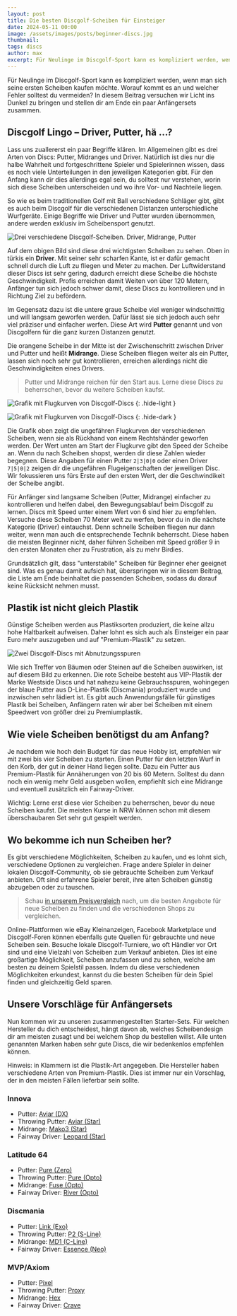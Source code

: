 ```yaml
---
layout: post
title: Die besten Discgolf-Scheiben für Einsteiger
date: 2024-05-11 00:00
image: /assets/images/posts/beginner-discs.jpg
thumbnail:
tags: discs
author: max
excerpt: Für Neulinge im Discgolf-Sport kann es kompliziert werden, wenn man sich seine ersten Scheiben kaufen möchte. Worauf kommt es an und welcher Fehler solltest du vermeiden?
---
```


Für Neulinge im Discgolf-Sport kann es kompliziert werden, wenn man sich seine ersten Scheiben kaufen möchte. Worauf kommt es an und welcher Fehler solltest du vermeiden? In diesem Beitrag versuchen wir Licht ins Dunkel zu bringen und stellen dir am Ende ein paar Anfängersets zusammen.

## Discgolf Lingo – Driver, Putter, hä …?

Lass uns zuallererst ein paar Begriffe klären. Im Allgemeinen gibt es drei Arten von Discs: Putter, Midranges und Driver. Natürlich ist dies nur die halbe Wahrheit und fortgeschrittene Spieler und Spielerinnen wissen, dass es noch viele Unterteilungen in den jeweiligen Kategorien gibt. Für den Anfang kann dir dies allerdings egal sein, du solltest nur verstehen, worin sich diese Scheiben unterscheiden und wo ihre Vor- und Nachteile liegen.

So wie es beim traditionellen Golf mit Ball verschiedene Schläger gibt, gibt es auch beim Discgolf für die verschiedenen Distanzen unterschiedliche Wurfgeräte. Einige Begriffe wie Driver und Putter wurden übernommen, andere werden exklusiv im Scheibensport genutzt.

![Drei verschiedene Discgolf-Scheiben. Driver, Midrange, Putter](/assets/images/posts/driver-mid-putter.jpg)

Auf dem obigen Bild sind diese drei wichtigsten Scheiben zu sehen. Oben in türkis ein **Driver**. Mit seiner sehr scharfen Kante, ist er dafür gemacht schnell durch die Luft zu fliegen und Meter zu machen. Der Luftwiderstand dieser Discs ist sehr gering, dadurch erreicht diese Scheibe die höchste Geschwindigkeit. Profis erreichen damit Weiten von über 120 Metern, Anfänger tun sich jedoch schwer damit, diese Discs zu kontrollieren und in Richtung Ziel zu befördern.

Im Gegensatz dazu ist die untere graue Scheibe viel weniger windschnittig und will langsam geworfen werden. Dafür lässt sie sich jedoch auch sehr viel präziser und einfacher werfen. Diese Art wird **Putter** genannt und von Discgolfern für die ganz kurzen Distanzen genutzt.

Die orangene Scheibe in der Mitte ist der Zwischenschritt zwischen Driver und Putter und heißt **Midrange**. Diese Scheiben fliegen weiter als ein Putter, lassen sich noch sehr gut kontrollieren, erreichen allerdings nicht die Geschwindigkeiten eines Drivers.

> Putter und Midrange reichen für den Start aus. Lerne diese Discs zu beherrschen, bevor du weitere Scheiben kaufst.

![Grafik mit Flugkurven von Discgolf-Discs](/assets/images/posts/flight-numbers-dark.png)
{: .hide-light }

![Grafik mit Flugkurven von Discgolf-Discs](/assets/images/posts/flight-numbers-light.png)
{: .hide-dark }

Die Grafik oben zeigt die ungefähren Flugkurven der verschiedenen Scheiben, wenn sie als Rückhand von einem Rechtshänder geworfen werden. Der Wert unten am Start der Flugkurve gibt den Speed der Scheibe an. Wenn du nach Scheiben shopst, werden dir diese Zahlen wieder begegnen. Diese Angaben für einen Putter `2|3|0|0` oder einen Driver `7|5|0|2` zeigen dir die ungefähren Flugeigenschaften der jeweiligen Disc. Wir fokussieren uns fürs Erste auf den ersten Wert, der die Geschwindikeit der Scheibe angibt.

Für Anfänger sind langsame Scheiben (Putter, Midrange) einfacher zu kontrollieren und helfen dabei, den Bewegungsablauf beim Discgolf zu lernen. Discs mit Speed unter einem Wert von 6 sind hier zu empfehlen. Versuche diese Scheiben 70 Meter weit zu werfen, bevor du in die nächste Kategorie (Driver) eintauchst. Denn schnelle Scheiben fliegen nur dann weiter, wenn man auch die entsprechende Technik beherrscht. Diese haben die meisten Beginner nicht, daher führen Scheiben mit Speed größer 9 in den ersten Monaten eher zu Frustration, als zu mehr Birdies.

Grundsätzlich gilt, dass "unterstabile" Scheiben für Beginner eher geeignet sind. Was es genau damit aufsich hat, überspringen wir in diesem Beitrag, die Liste am Ende beinhaltet die passenden Scheiben, sodass du darauf keine Rücksicht nehmen musst.

## Plastik ist nicht gleich Plastik

Günstige Scheiben werden aus Plastiksorten produziert, die keine allzu hohe Haltbarkeit aufweisen. Daher lohnt es sich auch als Einsteiger ein paar Euro mehr auszugeben und auf "Premium-Plastik" zu setzen.

![Zwei Discgolf-Discs mit Abnutzungsspuren](/assets/images/posts/premium-plastic.jpg)

Wie sich Treffer von Bäumen oder Steinen auf die Scheiben auswirken, ist auf diesem Bild zu erkennen. Die rote Scheibe besteht aus VIP-Plastik der Marke Westside Discs und hat nahezu keine Gebrauchsspuren, wohingegen der blaue Putter aus D-Line-Plastik (Discmania) produziert wurde und inzwischen sehr lädiert ist. Es gibt auch Anwendungsfälle für günstiges Plastik bei Scheiben, Anfängern raten wir aber bei Scheiben mit einem Speedwert von größer drei zu Premiumplastik.

## Wie viele Scheiben benötigst du am Anfang?

Je nachdem wie hoch dein Budget für das neue Hobby ist, empfehlen wir mit zwei bis vier Scheiben zu starten. Einen Putter für den letzten Wurf in den Korb, der gut in deiner Hand liegen sollte. Dazu ein Putter aus Premium-Plastik für Annäherungen von 20 bis 60 Metern. Solltest du dann noch ein wenig mehr Geld ausgeben wollen, empfiehlt sich eine Midrange und eventuell zusätzlich ein Fairway-Driver.

Wichtig: Lerne erst diese vier Scheiben zu beherrschen, bevor du neue Scheiben kaufst. Die meisten Kurse in NRW können schon mit diesem überschaubaren Set sehr gut gespielt werden.

## Wo bekomme ich nun Scheiben her?

Es gibt verschiedene Möglichkeiten, Scheiben zu kaufen, und es lohnt sich, verschiedene Optionen zu vergleichen. Frage andere Spieler in deiner lokalen Discgolf-Community, ob sie gebrauchte Scheiben zum Verkauf anbieten. Oft sind erfahrene Spieler bereit, ihre alten Scheiben günstig abzugeben oder zu tauschen.

> Schau [in unserem Preisvergleich](/preisvergleich) nach, um die besten Angebote für neue Scheiben zu finden und die verschiedenen Shops zu vergleichen.

Online-Plattformen wie eBay Kleinanzeigen, Facebook Marketplace und Discgolf-Foren können ebenfalls gute Quellen für gebrauchte und neue Scheiben sein. Besuche lokale Discgolf-Turniere, wo oft Händler vor Ort sind und eine Vielzahl von Scheiben zum Verkauf anbieten. Dies ist eine großartige Möglichkeit, Scheiben anzufassen und zu sehen, welche am besten zu deinem Spielstil passen. Indem du diese verschiedenen Möglichkeiten erkundest, kannst du die besten Scheiben für dein Spiel finden und gleichzeitig Geld sparen.


## Unsere Vorschläge für Anfängersets

Nun kommen wir zu unseren zusammengestellten Starter-Sets. Für welchen Hersteller du dich entscheidest, hängt davon ab, welches Scheibendesign dir am meisten zusagt und bei welchem Shop du bestellen willst. Alle unten genannten Marken haben sehr gute Discs, die wir bedenkenlos empfehlen können.

Hinweis: in Klammern ist die Plastik-Art angegeben. Die Hersteller haben verschiedene Arten von Premium-Plastik. Dies ist immer nur ein Vorschlag, der in den meisten Fällen lieferbar sein sollte.

### Innova

* Putter: [Aviar (DX)](/preisvergleich/#/?q=dx%20aviar)
* Throwing Putter: [Aviar (Star)](/preisvergleich/#/?q=star%20aviar)
* Midrange: [Mako3 (Star)](/preisvergleich/#/?q=star%20mako3)
* Fairway Driver: [Leopard (Star)](/preisvergleich/#/?q=star%20leopard)

### Latitude 64

* Putter: [Pure (Zero)](/preisvergleich/#/?q=zero%20pure)
* Throwing Putter: [Pure (Opto)](/preisvergleich/#/?q=opto%20pure)
* Midrange: [Fuse (Opto)](/preisvergleich/#/?q=opto%20fuse)
* Fairway Driver: [River (Opto)](/preisvergleich/#/?q=opto%20river)

### Discmania

* Putter: [Link (Exo)](/preisvergleich/#/?q=exo%20link)
* Throwing Putter: [P2 (S-Line)](/preisvergleich/#/?q=s-line%20p2)
* Midrange: [MD1 (C-Line)](/preisvergleich/#/?q=c-line%20md1)
* Fairway Driver: [Essence (Neo)](/preisvergleich/#/?q=neo%20essence)

### MVP/Axiom

* Putter: [Pixel](/preisvergleich/#/?q=pixel)
* Throwing Putter: [Proxy](/preisvergleich/#/?q=proxy)
* Midrange: [Hex](/preisvergleich/#/?q=hex)
* Fairway Driver: [Crave](/preisvergleich/#/?q=crave)